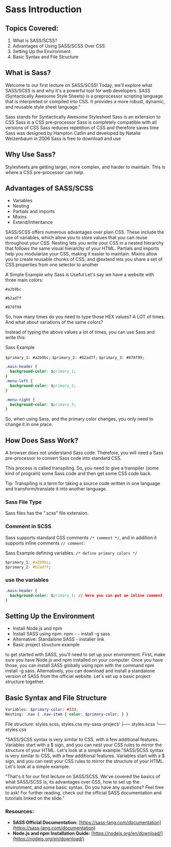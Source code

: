 # Sass Introduction

## Topics Covered:

1. What is SASS/SCSS?
2. Advantages of Using SASS/SCSS Over CSS
3. Setting Up the Environment
4. Basic Syntax and File Structure


## What is Sass?

Welcome to our first lecture on SASS/SCSS! Today, we'll explore what SASS/SCSS is and why it's a powerful tool for web developers. SASS (Syntactically Awesome Style Sheets) is a preprocessor scripting language that is interpreted or compiled into CSS. It provides a more robust, dynamic, and reusable style sheet language."

Sass stands for Syntactically Awesome Stylesheet
Sass is an extension to CSS
Sass is a CSS pre-processor
Sass is completely compatible with all versions of CSS
Sass reduces repetition of CSS and therefore saves time
Sass was designed by Hampton Catlin and developed by Natalie Weizenbaum in 2006
Sass is free to download and use

## Why Use Sass?

Stylesheets are getting larger, more complex, and harder to maintain. This is where a CSS pre-processor can help.

## Advantages of SASS/SCSS

- Variables
- Nesting
- Partials and imports
- Mixins
- Extend/Inheritance

SASS/SCSS offers numerous advantages over plain CSS. These include the use of variables, which allow you to store values that you can reuse throughout your CSS. Nesting lets you write your CSS in a nested hierarchy that follows the same visual hierarchy of your HTML. Partials and imports help you modularize your CSS, making it easier to maintain. Mixins allow you to create reusable chunks of CSS, and @extend lets you share a set of CSS properties from one selector to another

A Simple Example why Sass is Useful
Let's say we have a website with three main colors:

```#a2b9bc```

```#b2ad7f```

```#878f99```

So, how many times do you need to type those HEX values? A LOT of times. And what about variations of the same colors?

Instead of typing the above values a lot of times, you can use Sass and write this:

Sass Example

```$primary_1: #a2b9bc;```
```$primary_2: #b2ad7f;```
```$primary_3: #878f99;```

```css
.main-header {
  background-color: $primary_1;
}
.menu-left {
  background-color: $primary_2;
}

.menu-right {
  background-color: $primary_3;
}
```

So, when using Sass, and the primary color changes, you only need to change it in one place.

## How Does Sass Work?

A browser does not understand Sass code. Therefore, you will need a Sass pre-processor to convert Sass code into standard CSS.

This process is called transpiling. So, you need to give a transpiler (some kind of program) some Sass code and then get some CSS code back.

Tip: Transpiling is a term for taking a source code written in one language and transform/translate it into another language.

### Sass File Type

Sass files has the ".scss" file extension.

### Comment in SCSS

Sass supports standard CSS comments ```/* comment */```, and in addition it supports inline comments ```// comment```:

Sass Example defining variables.
```/* define primary colors */```

```css
$primary_1: #a2b9bc;
$primary_2: #b2ad7f;
```

### use the variables

```css
.main-header {
  background-color: $primary_1; // here you can put an inline comment
}
```

## Setting Up the Environment

- Install Node.js and npm
- Install SASS using npm: npm - - install -g sass
- Alternative: Standalone SASS - installer link
- Basic project structure example

to get started with SASS, you'll need to set up your environment. First, make sure you have Node.js and npm installed on your computer. Once you have those, you can install SASS globally using npm with the command npm install -g sass. Alternatively, you can download and install a standalone version of SASS from the official website. Let's set up a basic project structure together.

## Basic Syntax and File Structure

```scss
Variables: $primary-color: #333;
Nesting: .nav { .nav-item { color: $primary-color; } }
```

File structure: styles.scss, styles.css
my-sass-project/
├── styles.scss
└── styles.css

"SASS/SCSS syntax is very similar to CSS, with a few additional features. Variables start with a $ sign, and you can nest your CSS rules to mirror the structure of your HTML. Let's look at a simple example."SASS/SCSS syntax is very similar to CSS, with a few additional features. Variables start with a $ sign, and you can nest your CSS rules to mirror the structure of your HTML. Let's look at a simple example.


"That's it for our first lecture on SASS/SCSS. We've covered the basics of what SASS/SCSS is, its advantages over CSS, how to set up the environment, and some basic syntax. Do you have any questions? Feel free to ask! For further reading, check out the official SASS documentation and tutorials linked on the slide."

### Resources:
- **SASS Official Documentation:** [https://sass-lang.com/documentation](https://sass-lang.com/documentation)
- **Node.js and npm Installation Guide:** [https://nodejs.org/en/download/](https://nodejs.org/en/download/)